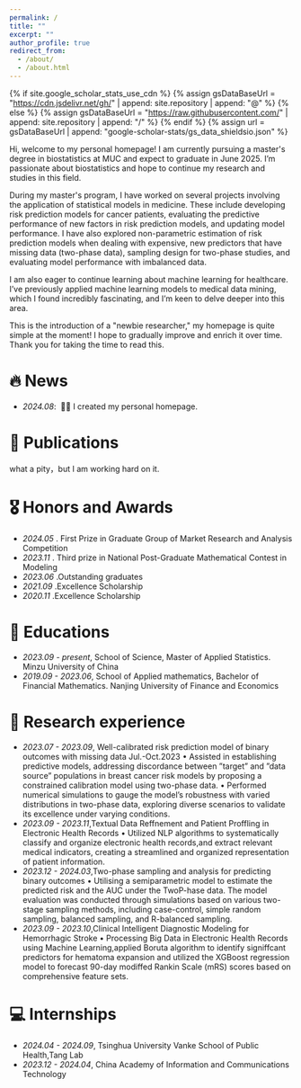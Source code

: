 ```yaml
---
permalink: /
title: ""
excerpt: ""
author_profile: true
redirect_from: 
  - /about/
  - /about.html
---
```


{% if site.google_scholar_stats_use_cdn %}
{% assign gsDataBaseUrl = "https://cdn.jsdelivr.net/gh/" | append: site.repository | append: "@" %}
{% else %}
{% assign gsDataBaseUrl = "https://raw.githubusercontent.com/" | append: site.repository | append: "/" %}
{% endif %}
{% assign url = gsDataBaseUrl | append: "google-scholar-stats/gs_data_shieldsio.json" %}

<span class='anchor' id='about-me'></span>

Hi, welcome to my personal homepage! I am currently pursuing a master's degree in biostatistics at MUC and expect to graduate in June 2025. I’m passionate about biostatistics and hope to continue my research and studies in this field.

During my master's program, I have worked on several projects involving the application of statistical models in medicine. These include developing risk prediction models for cancer patients, evaluating the predictive performance of new factors in risk prediction models, and updating model performance. I have also explored non-parametric estimation of risk prediction models when dealing with expensive, new predictors that have missing data (two-phase data), sampling design for two-phase studies, and evaluating model performance with imbalanced data.

I am also eager to continue learning about machine learning for healthcare. I’ve previously applied machine learning models to medical data mining, which I found incredibly fascinating, and I’m keen to delve deeper into this area.

This is the introduction of a "newbie researcher," my homepage is quite simple at the moment! I hope to gradually improve and enrich it over time. Thank you for taking the time to read this.


# 🔥 News
- *2024.08*: &nbsp;🎉🎉 I created my personal homepage. 

# 📝 Publications 

what a pity，but I am working hard on it.

# 🎖 Honors and Awards
- *2024.05* . First Prize in Graduate Group of Market Research and Analysis Competition
- *2023.11* . Third prize in National Post-Graduate Mathematical Contest in Modeling
- *2023.06* .Outstanding graduates
- *2021.09* .Excellence Scholarship
- *2020.11* .Excellence Scholarship

# 📖 Educations
- *2023.09 - present*, School of Science, Master of Applied Statistics. Minzu University of China 
- *2019.09 - 2023.06*, School of Applied mathematics, Bachelor of Financial Mathematics. Nanjing University of Finance and Economics 

# 💬 Research experience
- *2023.07 - 2023.09*, Well-calibrated risk prediction model of binary outcomes with missing data Jul.-Oct.2023
• Assisted in establishing predictive models, addressing discordance between ”target” and ”data source”
populations in breast cancer risk models by proposing a constrained calibration model using two-phase data.
• Performed numerical simulations to gauge the model’s robustness with varied distributions in two-phase data,
exploring diverse scenarios to validate its excellence under varying conditions.
- *2023.09 - 2023.11*,Textual Data Reffnement and Patient Proffling in Electronic Health Records
• Utilized NLP algorithms to systematically classify and organize electronic health records,and extract relevant
medical indicators, creating a streamlined and organized representation of patient information.
- *2023.12 - 2024.03*,Two-phase sampling and analysis for predicting binary outcomes
• Utilising a semiparametric model to estimate the predicted risk and the AUC under the TwoP-hase data. The
model evaluation was conducted through simulations based on various two-stage sampling methods, including
case-control, simple random sampling, balanced sampling, and R-balanced sampling.
- *2023.09 - 2023.10*,Clinical Intelligent Diagnostic Modeling for Hemorrhagic Stroke
• Processing Big Data in Electronic Health Records using Machine Learning,applied Boruta algorithm to identify
signiffcant predictors for hematoma expansion and utilized the XGBoost regression model to forecast 90-day
modiffed Rankin Scale (mRS) scores based on comprehensive feature sets.

# 💻 Internships
- *2024.04 - 2024.09*, Tsinghua University Vanke School of Public Health,Tang Lab
- *2023.12 - 2024.04*, China Academy of Information and Communications Technology
